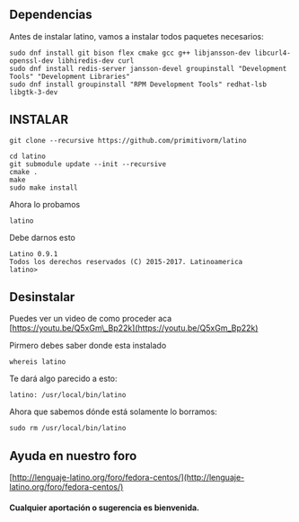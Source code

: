 ## Dependencias

Antes de instalar latino, vamos a instalar todos paquetes necesarios:

```
sudo dnf install git bison flex cmake gcc g++ libjansson-dev libcurl4-openssl-dev libhiredis-dev curl 
sudo dnf install redis-server jansson-devel groupinstall "Development Tools" "Development Libraries" 
sudo dnf install groupinstall "RPM Development Tools" redhat-lsb libgtk-3-dev
```

## INSTALAR

```
git clone --recursive https://github.com/primitivorm/latino

cd latino
git submodule update --init --recursive
cmake .
make
sudo make install
```

Ahora lo probamos

```
latino
```

Debe darnos esto

```
Latino 0.9.1
Todos los derechos reservados (C) 2015-2017. Latinoamerica
latino>
```

## Desinstalar

Puedes ver un video de como proceder aca [https://youtu.be/Q5xGm\_Bp22k](https://youtu.be/Q5xGm_Bp22k)

Pirmero debes saber donde esta instalado

```
whereis latino
```

Te dará algo parecido a esto:

```
latino: /usr/local/bin/latino
```

Ahora que sabemos dónde está solamente lo borramos:

```
sudo rm /usr/local/bin/latino
```

## Ayuda en nuestro foro

[http://lenguaje-latino.org/foro/fedora-centos/](http://lenguaje-latino.org/foro/fedora-centos/)

#### Cualquier aportación o sugerencia es bienvenida.



